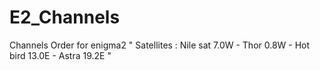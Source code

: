 # E2_Channels
Channels Order for enigma2 " Satellites : Nile sat 7.0W - Thor 0.8W - Hot bird 13.0E - Astra 19.2E "
